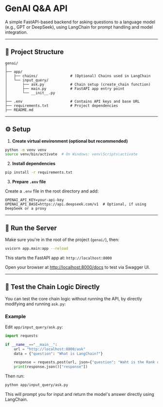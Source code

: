 # GenAI Q&A API

A simple FastAPI-based backend for asking questions to a language model (e.g., GPT or DeepSeek), using LangChain for prompt handling and model integration.

---

## 📁 Project Structure

```
genai/
│
├── app/
│   ├── chains/               # (Optional) Chains used in LangChain
│   └── input_query/
│       ├── ask.py            # Chain setup (create_chain function)
│       ├── main.py           # FastAPI app entry point
│       └── __init__.py
│
├── .env                      # Contains API keys and base URL
├── requirements.txt          # Project dependencies
├── README.md
```

---

## ⚙️ Setup

1. **Create virtual environment (optional but recommended)**

```bash
python -m venv venv
source venv/bin/activate  # On Windows: venv\Scripts\activate
```

2. **Install dependencies**

```bash
pip install -r requirements.txt
```

3. **Prepare `.env` file**

Create a `.env` file in the root directory and add:

```env
OPENAI_API_KEY=your-api-key
OPENAI_API_BASE=https://api.deepseek.com/v1  # Optional, if using DeepSeek or a proxy
```

---

## 🚀 Run the Server

Make sure you're in the root of the project (`genai/`), then:

```bash
uvicorn app.main:app --reload
```

This starts the FastAPI app at: `http://localhost:8000`

Open your browser at [http://localhost:8000/docs](http://localhost:8000/docs) to test via Swagger UI.

---

## 🧪 Test the Chain Logic Directly

You can test the core chain logic without running the API, by directly modifying and running `ask.py`:

### Example

Edit `app/input_query/ask.py`:

```python
import requests

if __name__=="__main__":
    url = "http://localhost:8000/ask"
    data = {"question": "What is LangChain?"}

    response = requests.post(url, json={"question": "Waht is the Rank of TUM?"})
    print(response.json()["response"])
```

Then run:

```bash
python app/input_query/ask.py
```

This will prompt you for input and return the model's answer directly using LangChain.

